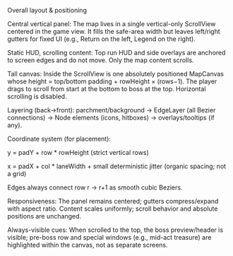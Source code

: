 Overall layout & positioning

Central vertical panel: The map lives in a single vertical-only ScrollView centered in the game view. It fills the safe-area width but leaves left/right gutters for fixed UI (e.g., Return on the left, Legend on the right).

Static HUD, scrolling content: Top run HUD and side overlays are anchored to screen edges and do not move. Only the map content scrolls.

Tall canvas: Inside the ScrollView is one absolutely positioned MapCanvas whose height = top/bottom padding + rowHeight × (rows−1). The player drags to scroll from start at the bottom to boss at the top. Horizontal scrolling is disabled.

Layering (back→front): parchment/background → EdgeLayer (all Bezier connections) → Node elements (icons, hitboxes) → overlays/tooltips (if any).

Coordinate system (for placement):

y = padY + row * rowHeight (strict vertical rows)

x = padX + col * laneWidth + small deterministic jitter (organic spacing; not a grid)

Edges always connect row r → r+1 as smooth cubic Beziers.

Responsiveness: The panel remains centered; gutters compress/expand with aspect ratio. Content scales uniformly; scroll behavior and absolute positions are unchanged.

Always-visible cues: When scrolled to the top, the boss preview/header is visible; pre-boss row and special windows (e.g., mid-act treasure) are highlighted within the canvas, not as separate screens.